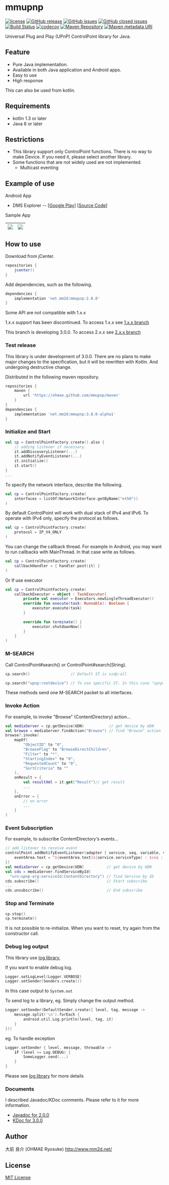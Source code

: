 # mmupnp
[![license](https://img.shields.io/github/license/ohmae/mmupnp.svg)](./LICENSE)
[![GitHub release](https://img.shields.io/github/release/ohmae/mmupnp.svg)](https://github.com/ohmae/mmupnp/releases)
[![GitHub issues](https://img.shields.io/github/issues/ohmae/mmupnp.svg)](https://github.com/ohmae/mmupnp/issues)
[![GitHub closed issues](https://img.shields.io/github/issues-closed/ohmae/mmupnp.svg)](https://github.com/ohmae/mmupnp/issues)
[![Build Status](https://travis-ci.org/ohmae/mmupnp.svg?branch=develop)](https://travis-ci.org/ohmae/mmupnp)
[![codecov](https://codecov.io/gh/ohmae/mmupnp/branch/develop/graph/badge.svg)](https://codecov.io/gh/ohmae/mmupnp)
[![Maven Repository](https://img.shields.io/badge/maven-jcenter-brightgreen.svg)](https://bintray.com/ohmae/maven/net.mm2d.mmupnp)
[![Maven metadata URI](https://img.shields.io/maven-metadata/v/https/jcenter.bintray.com/net/mm2d/mmupnp/maven-metadata.xml.svg)](https://bintray.com/ohmae/maven/net.mm2d.mmupnp)

Universal Plug and Play (UPnP) ControlPoint library for Java.

## Feature
- Pure Java implementation.
- Available in both Java application and Android apps.
- Easy to use
- High response

This can also be used from kotlin.

## Requirements
- kotlin 1.3 or later
- Java 6 or later

## Restrictions
- This library support only ControlPoint functions.
There is no way to make Device. If you need it, please select another library.
- Some functions that are not widely used are not implemented.
  - Multicast eventing

## Example of use
Android App
- DMS Explorer --
[[Google Play](https://play.google.com/store/apps/details?id=net.mm2d.dmsexplorer)]
[[Source Code](https://github.com/ohmae/DmsExplorer)]

Sample App

|![](docs/img/1.png)|![](docs/img/2.png)|
|-|-|

## How to use

Download from jCenter.

```gradle
repositories {
    jcenter()
}
```

Add dependencies, such as the following.

```gradle
dependencies {
    implementation 'net.mm2d:mmupnp:2.0.0'
}
```

Some API are not compatible with 1.x.x

1.x.x support has been discontinued.
To access 1.x.x see [1.x.x branch](https://github.com/ohmae/mmupnp/tree/support/1.x.x)

This branch is developing 3.0.0.
To access 2.x.x see [2.x.x branch](https://github.com/ohmae/mmupnp/tree/support/2.x.x)

### Test release

This library is under development of 3.0.0.
There are no plans to make major changes to the specification, but it will be rewritten with Kotlin.
And undergoing destructive change.

Distributed in the following maven repository.

```gradle
repositories {
    maven {
        url 'https://ohmae.github.com/mmupnp/maven'
    }
}
dependencies {
    implementation 'net.mm2d:mmupnp:3.0.0-alpha1'
}
```

### Initialize and Start

```kotlin
val cp = ControlPointFactory.create().also {
    // adding listener if necessary.
    it.addDiscoveryListener(...)
    it.addNotifyEventListener(...)
    it.initialize()
    it.start()
}
...
```

To specify the network interface, describe the following.

```kotlin
val cp = ControlPointFactory.create(
    interfaces = listOf(NetworkInterface.getByName("eth0"))
)
```

By default ControlPoint will work with dual stack of IPv4 and IPv6.
To operate with IPv4 only, specify the protocol as follows.

```kotlin
val cp = ControlPointFactory.create(
    protocol = IP_V4_ONLY
)
```

You can change the callback thread.
For example in Android, you may want to run callbacks with MainThread.
In that case write as follows.

```kotlin
val cp = ControlPointFactory.create(
    callbackHandler = { handler.post(it) }
)
```

Or If use executor

```kotlin
val cp = ControlPointFactory.create(
    callbackExecutor = object : TaskExecutor{
        private val executor = Executors.newSingleThreadExecutor()
        override fun execute(task: Runnable): Boolean {
            executor.execute(task)
        }

        override fun terminate() {
            executor.shutdownNow()
        }
    }
)
```

### M-SEARCH
Call ControlPoint#search() or ControlPoint#search(String).

```kotlin
cp.search()                  // Default ST is ssdp:all
```

```kotlin
cp.search("upnp:rootdevice") // To use specific ST. In this case "upnp:rootdevice"
```

These methods send one M-SEARCH packet to all interfaces.

### Invoke Action
For example, to invoke "Browse" (ContentDirectory) action...

```kotlin
val mediaServer = cp.getDevice(UDN)           // get device by UDN
val browse = mediaServer.findAction("Browse") // find "Browse" action
browse?.invoke(
    mapOf(
        "ObjectID" to "0",
        "BrowseFlag" to "BrowseDirectChildren",
        "Filter" to "*",
        "StartingIndex" to "0",
        "RequestedCount" to "0",
        "SortCriteria" to ""
    ),
    onResult = {
        val resultXml = it.get("Result")// get result
        ...
    },
    onError = {
        // on error
        ...
    }
)
```

### Event Subscription
For example, to subscribe ContentDirectory's events...

```kotlin
// add listener to receive event
controlPoint.addNotifyEventListener(adapter { service, seq, variable, value ->
    eventArea.text = "${eventArea.text}${service.serviceType} : $seq : $variable : $value\n"
})
val mediaServer = cp.getDevice(UDN)          // get device by UDN
val cds = mediaServer.findServiceById(
  "urn:upnp-org:serviceId:ContentDirectory") // find Service by ID
cds.subscribe()                              // Start subscribe
...
cds.unsubscribe()                            // End subscribe
```

### Stop and Terminate

```kotlin
cp.stop()
cp.terminate()
```

It is not possible to re-initialize.
When you want to reset, try again from the constructor call.

### Debug log output

This library use [log library](https://github.com/ohmae/log),

If you want to enable debug log.

```kotlin
Logger.setLogLevel(Logger.VERBOSE)
Logger.setSender(Senders.create())
```

In this case output to `System.out`

To send log to a library,
eg. Simply change the output method.

```kotlin
Logger.setSender(DefaultSender.create({ level, tag, message ->
    message.split('\n').forEach {
        android.util.Log.println(level, tag, it)
    }
}))
```

eg. To handle exception

```kotlin
Logger.setSender { level, message, throwable -> 
    if (level >= Log.DEBUG) {
        SomeLogger.send(...)
    }
}
```

Please see [log library](https://github.com/ohmae/log) for more details

### Documents

I described Javadoc/KDoc comments. Please refer to it for more information.
- [Javadoc for 2.0.0](https://ohmae.github.io/mmupnp/javadoc/)
- [KDoc for 3.0.0](https://ohmae.github.io/mmupnp/dokka/)

## Author
大前 良介 (OHMAE Ryosuke)
http://www.mm2d.net/

## License
[MIT License](./LICENSE)
